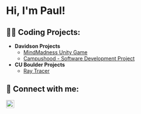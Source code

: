 <h1>Hi, I'm Paul! </h1>

<h2>👨‍💻 Coding Projects:</h2>

- <b>Davidson Projects</b>
  - [MindMadness Unity Game](https://github.com/psl-skok/MindMadness)
  - [Campushood - Software Development Project](https://github.com/psl-skok/Campushood)
- <b>CU Boulder Projects</b>
  - [Ray Tracer](https://github.com/psl-skok/ray-tracer)

<h2> 🤳 Connect with me:</h2>

[<img align="left" alt="JoshMadakor | LinkedIn" width="22px" src="https://cdn.jsdelivr.net/npm/simple-icons@v3/icons/linkedin.svg" />][linkedin]


[linkedin]: https://www.linkedin.com/in/paul-skok-801191288/

<!--
**joshmadakor1/joshmadakor1** is a ✨ _special_ ✨ repository because its `README.md` (this file) appears on your GitHub profile.

Here are some ideas to get you started:

- 🔭 I’m currently working on ...
- 🌱 I’m currently learning ...
- 👯 I’m looking to collaborate on ...
- 🤔 I’m looking for help with ...
- 💬 Ask me about ...
- 📫 How to reach me: ...
- 😄 Pronouns: ...
- ⚡ Fun fact: ...
-->

